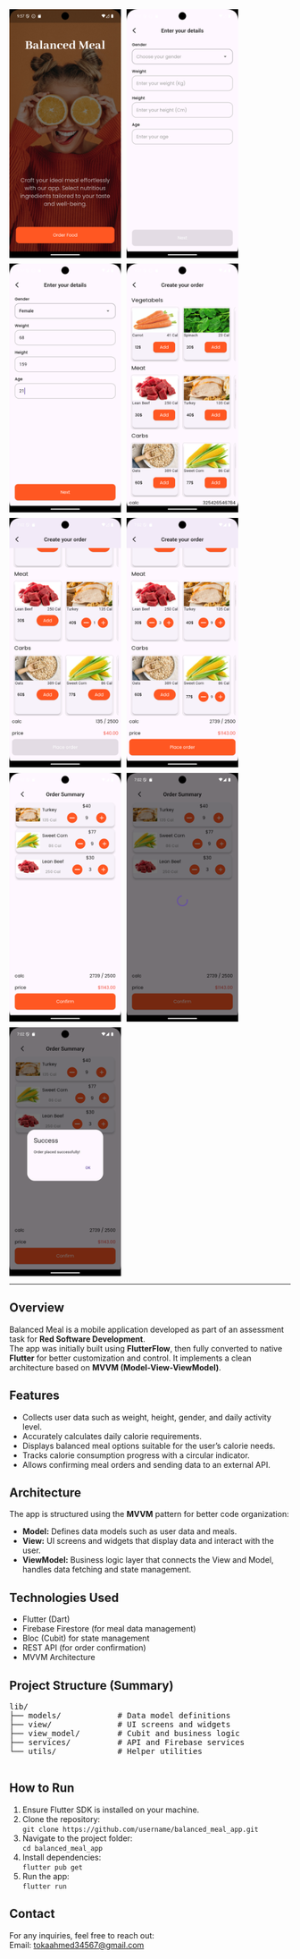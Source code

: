  
<body> 

<div style="display: flex; flex-wrap: wrap; gap: 10px;">
  <img src="screenshots/Screenshot_1751223437.png" alt="Balanced Meal Screenshot 1" width="200" />
  <img src="screenshots/Screenshot_1751223442.png" alt="Balanced Meal Screenshot 2" width="200" />
  <img src="screenshots/Screenshot_1751223457.png" alt="Balanced Meal Screenshot 3" width="200" />
  <img src="screenshots/Screenshot_1751223475.png" alt="Balanced Meal Screenshot 4" width="200" />
  <img src="screenshots/Screenshot_1751389331.png" alt="Balanced Meal Screenshot 5" width="200" />
  <img src="screenshots/Screenshot_1751389346.png" alt="Balanced Meal Screenshot 6" width="200" />
  <img src="screenshots/Screenshot_1751389349.png" alt="Balanced Meal Screenshot 7" width="200" />
  <img src="screenshots/Screenshot_1751389355.png" alt="Balanced Meal Screenshot 8" width="200" />
  <img src="screenshots/Screenshot_1751389358.png" alt="Balanced Meal Screenshot 9" width="200" />
</div>


  

  <hr />

  <h2>Overview</h2>
  <p>
    Balanced Meal is a mobile application developed as part of an assessment task for 
    <strong>Red Software Development</strong>.<br />
    The app was initially built using <strong>FlutterFlow</strong>, then fully converted to native <strong>Flutter</strong> for better customization and control.  
    It implements a clean architecture based on <strong>MVVM (Model-View-ViewModel)</strong>.
  </p>

  <h2>Features</h2>
  <ul>
    <li>Collects user data such as weight, height, gender, and daily activity level.</li>
    <li>Accurately calculates daily calorie requirements.</li>
    <li>Displays balanced meal options suitable for the user’s calorie needs.</li>
    <li>Tracks calorie consumption progress with a circular indicator.</li>
    <li>Allows confirming meal orders and sending data to an external API.</li>
  </ul>

  <h2>Architecture</h2>
  <p>The app is structured using the <strong>MVVM</strong> pattern for better code organization:</p>
  <ul>
    <li><strong>Model:</strong> Defines data models such as user data and meals.</li>
    <li><strong>View:</strong> UI screens and widgets that display data and interact with the user.</li>
    <li><strong>ViewModel:</strong> Business logic layer that connects the View and Model, handles data fetching and state management.</li>
  </ul>

  <h2>Technologies Used</h2>
  <ul>
    <li>Flutter (Dart)</li>
    <li>Firebase Firestore (for meal data management)</li>
    <li>Bloc (Cubit) for state management</li>
    <li>REST API (for order confirmation)</li>
    <li>MVVM Architecture</li>
  </ul>

  <h2>Project Structure (Summary)</h2>
  <pre>
lib/
├── models/            # Data model definitions
├── view/              # UI screens and widgets
├── view_model/        # Cubit and business logic
├── services/          # API and Firebase services
└── utils/             # Helper utilities
  </pre>



  <h2>How to Run</h2>
  <ol>
    <li>Ensure Flutter SDK is installed on your machine.</li>
    <li>Clone the repository:<br />
      <code>git clone https://github.com/username/balanced_meal_app.git</code></li>
    <li>Navigate to the project folder:<br />
      <code>cd balanced_meal_app</code></li>
    <li>Install dependencies:<br />
      <code>flutter pub get</code></li>
    <li>Run the app:<br />
      <code>flutter run</code></li>
  </ol>

  <h2>Contact</h2>
  <p>
    For any inquiries, feel free to reach out:<br />
    Email: <a href="mailto:tokaahmed34567@gmail.com">tokaahmed34567@gmail.com</a><br />
  </p>

</body>
</html>
